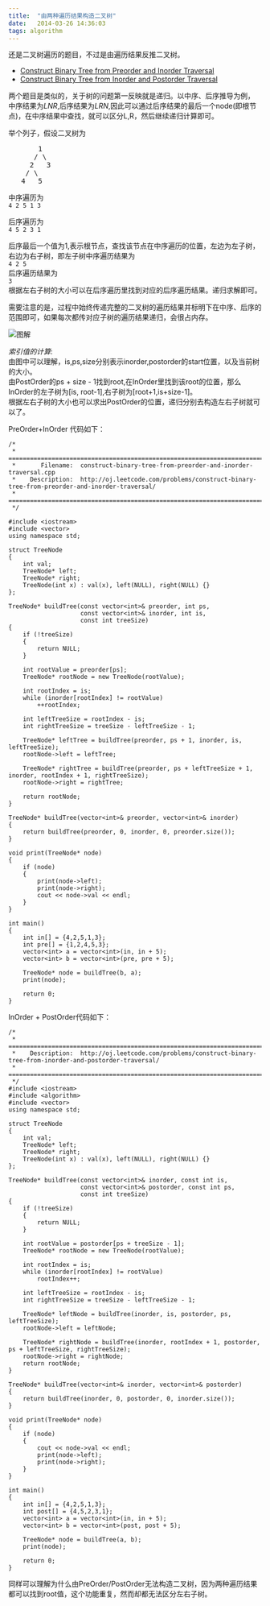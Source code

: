 ```yaml
---
title:  "由两种遍历结果构造二叉树"
date:   2014-03-26 14:36:03
tags: algorithm
---
```


还是二叉树遍历的题目，不过是由遍历结果反推二叉树。  
* [Construct Binary Tree from Preorder and Inorder Traversal](http://oj.leetcode.com/problems/construct-binary-tree-from-preorder-and-inorder-traversal/)  
* [Construct Binary Tree from Inorder and Postorder Traversal](http://oj.leetcode.com/problems/construct-binary-tree-from-inorder-and-postorder-traversal/)   

两个题目是类似的，关于树的问题第一反映就是递归。以中序、后序推导为例，  
中序结果为*LNR*,后序结果为*LRN*,因此可以通过后序结果的最后一个node(即根节点)，在中序结果中查找，就可以区分L,R，然后继续递归计算即可。

举个列子，假设二叉树为  
<pre>
       1
      / \
     2   3
    / \
   4   5
</pre>  


中序遍历为  
`4 2 5 1 3`  

后序遍历为   
`4 5 2 3 1`  

后序最后一个值为1,表示根节点，查找该节点在中序遍历的位置，左边为左子树，右边为右子树，即左子树中序遍历结果为  
`4 2 5`  
后序遍历结果为  
`3`  
根据左右子树的大小可以在后序遍历里找到对应的后序遍历结果。递归求解即可。  

需要注意的是，过程中始终传递完整的二叉树的遍历结果并标明下在中序、后序的范围即可，如果每次都传对应子树的遍历结果递归，会很占内存。  

<!--more-->


![图解](/assets/images/tree_order.jpg)  


*索引值的计算*:  
由图中可以理解，is,ps,size分别表示inorder,postorder的start位置，以及当前树的大小。  
由PostOrder的ps + size - 1找到root,在InOrder里找到该root的位置，那么InOrder的左子树为[is, root-1],右子树为[root+1,is+size-1]。   
根据左右子树的大小也可以求出PostOrder的位置，递归分别去构造左右子树就可以了。

PreOrder+InOrder 代码如下：  

```
/*
 * =====================================================================================
 *       Filename:  construct-binary-tree-from-preorder-and-inorder-traversal.cpp
 *    Description:  http://oj.leetcode.com/problems/construct-binary-tree-from-preorder-and-inorder-traversal/
 * =====================================================================================
 */

#include <iostream>
#include <vector>
using namespace std;

struct TreeNode
{
    int val;
    TreeNode* left;
    TreeNode* right;
    TreeNode(int x) : val(x), left(NULL), right(NULL) {}
};

TreeNode* buildTree(const vector<int>& preorder, int ps,
                    const vector<int>& inorder, int is,
                    const int treeSize)
{
    if (!treeSize)
    {
        return NULL;
    }

    int rootValue = preorder[ps];
    TreeNode* rootNode = new TreeNode(rootValue);

    int rootIndex = is;
    while (inorder[rootIndex] != rootValue)
        ++rootIndex;

    int leftTreeSize = rootIndex - is;
    int rightTreeSize = treeSize - leftTreeSize - 1;

    TreeNode* leftTree = buildTree(preorder, ps + 1, inorder, is, leftTreeSize);
    rootNode->left = leftTree;

    TreeNode* rightTree = buildTree(preorder, ps + leftTreeSize + 1, inorder, rootIndex + 1, rightTreeSize);
    rootNode->right = rightTree;

    return rootNode;
}

TreeNode* buildTree(vector<int>& preorder, vector<int>& inorder)
{
    return buildTree(preorder, 0, inorder, 0, preorder.size());
}

void print(TreeNode* node)
{
    if (node)
    {
        print(node->left);
        print(node->right);
        cout << node->val << endl;
    }
}

int main()
{
    int in[] = {4,2,5,1,3};
    int pre[] = {1,2,4,5,3};
    vector<int> a = vector<int>(in, in + 5);
    vector<int> b = vector<int>(pre, pre + 5);

    TreeNode* node = buildTree(b, a);
    print(node);

    return 0;
}
```

InOrder + PostOrder代码如下：  

```
/*
 * =====================================================================================
 *    Description:  http://oj.leetcode.com/problems/construct-binary-tree-from-inorder-and-postorder-traversal/ 
 * =====================================================================================
 */
#include <iostream>
#include <algorithm>
#include <vector>
using namespace std;

struct TreeNode
{
    int val;
    TreeNode* left;
    TreeNode* right;
    TreeNode(int x) : val(x), left(NULL), right(NULL) {}
};

TreeNode* buildTree(const vector<int>& inorder, const int is,
                    const vector<int>& postorder, const int ps,
                    const int treeSize)
{
    if (!treeSize)
    {
        return NULL;
    }

    int rootValue = postorder[ps + treeSize - 1];
    TreeNode* rootNode = new TreeNode(rootValue);

    int rootIndex = is;
    while (inorder[rootIndex] != rootValue)
        rootIndex++;

    int leftTreeSize = rootIndex - is;
    int rightTreeSize = treeSize - leftTreeSize - 1;

    TreeNode* leftNode = buildTree(inorder, is, postorder, ps, leftTreeSize);
    rootNode->left = leftNode;

    TreeNode* rightNode = buildTree(inorder, rootIndex + 1, postorder, ps + leftTreeSize, rightTreeSize);
    rootNode->right = rightNode;
    return rootNode;
}

TreeNode* buildTree(vector<int>& inorder, vector<int>& postorder)
{
    return buildTree(inorder, 0, postorder, 0, inorder.size());
}

void print(TreeNode* node)
{
    if (node)
    {
        cout << node->val << endl;
        print(node->left);
        print(node->right);
    }
}

int main()
{
    int in[] = {4,2,5,1,3};
    int post[] = {4,5,2,3,1};
    vector<int> a = vector<int>(in, in + 5);
    vector<int> b = vector<int>(post, post + 5);

    TreeNode* node = buildTree(a, b);
    print(node);

    return 0;
}
```

同样可以理解为什么由PreOrder/PostOrder无法构造二叉树，因为两种遍历结果都可以找到root值，这个功能重复，然而却都无法区分左右子树。

